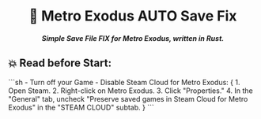 <h1 align="center">📝 Metro Exodus AUTO Save Fix</h1>
<h5 align="center">Simple Save File FIX for Metro Exodus, written in Rust.</h5>
<h2>💥 Read before Start:</h2>
```sh
- Turn off your Game
- Disable Steam Cloud for Metro Exodus: {
  1. Open Steam.
  2. Right-click on Metro Exodus.
  3. Click "Properties."
  4. In the "General" tab, uncheck "Preserve saved games in Steam Cloud for Metro Exodus" in the "STEAM CLOUD" subtab.
}
```
